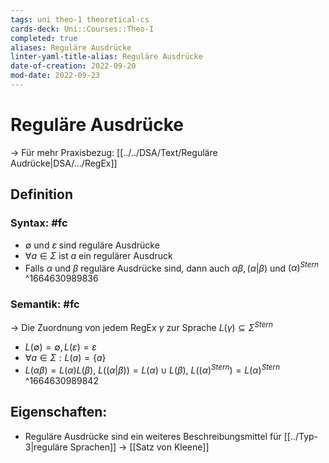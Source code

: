 ```yaml
---
tags: uni theo-1 theoretical-cs
cards-deck: Uni::Courses::Theo-I
completed: true
aliases: Reguläre Ausdrücke
linter-yaml-title-alias: Reguläre Ausdrücke
date-of-creation: 2022-09-20
mod-date: 2022-09-23
---
```


# Reguläre Ausdrücke
→ Für mehr Praxisbezug: [[../../DSA/Text/Reguläre Audrücke|DSA/.../RegEx]]

## Definition

### Syntax: #fc
- $\emptyset$ und $\varepsilon$ sind reguläre Ausdrücke
- $\forall a\in \Sigma$ ist $a$ ein regulärer Ausdruck
- Falls $\alpha$ und $\beta$ reguläre Ausdrücke sind, dann auch $\alpha\beta,(\alpha|\beta)$ und $(\alpha)^{Stern}$
^1664630989836

### Semantik: #fc
→ Die Zuordnung von jedem RegEx $\gamma$ zur Sprache $L(\gamma)\subseteq\Sigma^{Stern}$
- $L(\emptyset)=\emptyset,L(\varepsilon)=\varepsilon$
- $\forall a\in\Sigma:L(a)=\{a\}$
- $L(\alpha\beta)=L(\alpha)L(\beta),~L((\alpha|\beta))=L(\alpha)\cup L(\beta),~L((\alpha)^{Stern})=L(\alpha)^{Stern}$
^1664630989842

## Eigenschaften:
- Reguläre Ausdrücke sind ein weiteres Beschreibungsmittel für [[../Typ-3|reguläre Sprachen]]
	→ [[Satz von Kleene]]
